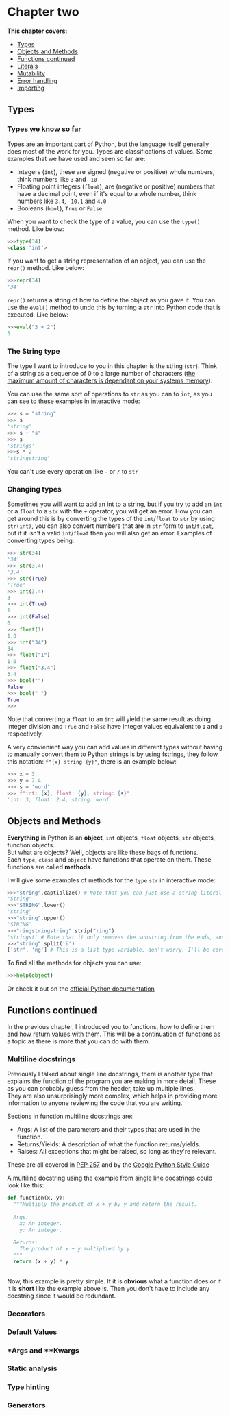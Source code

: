 **Chapter two**
=============
**This chapter covers:**
 * [Types](#Types)
 * [Objects and Methods](#Objects-and-Methods)
 *  [Functions continued](#Functions-continued)
 * [Literals](#Literals)
 * [Mutability](#Mutability)
 * [Error handling](#Error-handling)
 * [Importing](#Importing)
## Types
### Types we know so far
Types are an important part of Python, but the language itself generally does most of the work for you. Types are classifications of values. Some examples that we have used and seen so far are:
 * Integers (`int`), these are signed (negative or positive) whole numbers, think numbers like `3` and `-10`
 * Floating point integers (`float`), are (negative or positive) numbers that have a decimal point, even if it's equal to a whole number, think numbers like `3.4`, `-10.1` and `4.0`
 * Booleans (`bool`), `True` or `False`  
    
When you want to check the type of a value, you can use the `type()` method. Like below:
  ```python
  >>>type(34)
  <class 'int'>
  ```
If you want to get a string representation of an object, you can use the `repr()` method. Like below:
  ```python
  >>>repr(34)
  '34'
  ```
`repr()` returns a string of how to define the object as you gave it. You can use the `eval()` method to undo this by turning a `str` into Python code that is executed. Like below:
  ```python
  >>>eval("3 + 2")
  5
  ```  
### The String type
The type I want to introduce to you in this chapter is the string (`str`). Think of a string as a sequence of 0 to a large number of characters ([the maximum amount of characters is dependant on your systems memory](https://stackoverflow.com/questions/1739913/what-is-the-max-length-of-a-Python-string)).  

You can use the same sort of operations to `str` as you can to `int`, as you can see to these examples in interactive mode:
```python
>>> s = "string"
>>> s
'string'
>>> s + "s"
>>> s
'strings'
>>>s * 2
'stringstring'
```
You can't use every operation like `-` or `/` to `str`  
### Changing types
Sometimes you will want to add an int to a string, but if you try to add an `int` or a `float` to a `str` with the `+` operator, you will get an error. How you can get around this is by converting the types of the `int`/`float` to `str` by using `str(int)`, you can also convert numbers that are in `str` form to `int`/`float`, but if it isn't a valid `int`/`float` then you will also get an error. Examples of converting types being:
```python
>>> str(34)
'34'
>>> str(3.4)
'3.4'
>>> str(True)
'True'
>>> int(3.4)
3
>>> int(True)
1
>>> int(False)
0
>>> float(1)
1.0
>>> int("34")
34
>>> float("1")
1.0
>>> float("3.4")
3.4
>>> bool("")
False
>>> bool(" ")
True
>>> 
```
Note that converting a `float` to an `int` will yield the same result as doing integer division and `True` and `False` have integer values equivalent to `1` and `0` respectively.  
    
  A very convienient way you can add values in different types without having to manually convert them to Python strings is by using fstrings, they follow this notation: `f"{x} string {y}"`, there is an example below:
```python
>>> x = 3
>>> y = 2.4
>>> s = 'word'
>>> f"int: {x}, float: {y}, string: {s}"
'int: 3, float: 2.4, string: word'
```
## Objects and Methods
**Everything** in Python is an **object**, `int` objects, `float` objects, `str` objects, function objects.  
  But what are objects? Well, objects are like these bags of functions.  
  Each `type`, `class` and `object` have functions that operate on them. These functions are called **methods**.  
    
  I will give some examples of methods for the `type` `str` in interactive mode:
```python
>>>"string".captialize() # Note that you can just use a string literal instead of a variable to use the method on. (I'll cover literals later in this chapter.)
'String'
>>>"STRING".lower()
'string'
>>>"string".upper()
'STRING'
>>>"ringstringstring".strip("ring") 
'stringst' # Note that it only removes the substring from the ends, and not from inside, this is especially useful for removing leading and trailing whitespace.
>>>"string".split('i')
['str', 'ng'] # This is a list type variable, don't worry, I'll be covering these in the next chapter!
```
To find all the methods for objects you can use:
```python
>>>help(object)
```
Or check it out on the [official Python documentation](https://docs.python.org/3/)
## Functions continued
In the previous chapter, I introduced you to functions, how to define them and how return values with them. This will be a continuation of functions as a topic as there is more that you can do with them.
### Multiline docstrings
Previously I talked about single line docstrings, there is another type that explains the function of the program you are making in more detail. These as you can probably guess from the header, take up multiple lines.  
They are also unsurprisingly more complex, which helps in providing more information to anyone reviewing the code that you are writing.  
  
Sections in function multiline docstrings are:  
 * Args: A list of the parameters and their types that are used in the function.
 * Returns/Yields: A description of what the function returns/yields.
 * Raises: All exceptions that might be raised, so long as they're relevant.

These are all covered in [PEP 257](https://www.python.org/dev/peps/pep-0257/#multi-line-docstrings) and by the [Google Python Style Guide](https://google.github.io/styleguide/pyguide.html#38-comments-and-docstrings)  
  
A multiline docstring using the example from [single line docstrings](../chapter%20one/README.md#Single-line-Docstrings) could look like this:
```python
def function(x, y):
  """Multiply the product of x + y by y and return the result.
  
  Args: 
    x: An integer.
    y: An integer.
    
  Returns:
    The product of x + y multiplied by y.
  """
  return (x + y) * y
  
```
Now, this example is pretty simple. If it is **obvious** what a function does or if it is **short** like the example above is. Then you don't have to include any docstring since it would be redundant.
### Decorators
### Default Values
###  *Args and **Kwargs
### Static analysis
### Type hinting
### Generators
